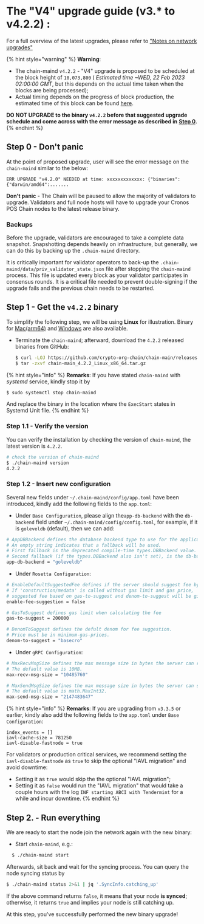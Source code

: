 # The "V4" upgrade guide (v3.\* to v4.2.2) :

For a full overview of the latest upgrades, please refer to ["Notes on network upgrades"](https://crypto.org/docs/getting-started/mainnet.html#step-0-notes-on-network-upgrades)

{% hint style="warning" %}
**Warning**:

* The chain-maind `v4.2.2` - "V4" upgrade is proposed to be scheduled at the block height of `10,073,800` ( _Estimated time \~WED, 22 Feb 2023 02:00:00 GMT_, but this depends on the actual time taken when the blocks are being processed);
* Actual timing depends on the progress of block production, the estimated time of this block can be found [here](https://www.mintscan.io/crypto-org/blocks/10073800).

**DO NOT UPGRADE to the binary `v4.2.2` before that suggested upgrade schedule and come across with the error message as described in** [**Step 0**](upgrade_guide_v4.md#step-0-don-t-panic)**.** &#x20;
{% endhint %}

## Step 0 - Don't panic

At the point of proposed upgrade, user will see the error message on the `chain-maind` similar to the below:

`ERR UPGRADE "v4.2.0" NEEDED at time: xxxxxxxxxxxxx: {"binaries":{"darwin/amd64":.......`

**Don't panic** - The Chain will be paused to allow the majority of validators to upgrade. Validators and full node hosts will have to upgrade your Cronos POS Chain nodes to the latest release binary.

### Backups

Before the upgrade, validators are encouraged to take a complete data snapshot. Snapshotting depends heavily on infrastructure, but generally, we can do this by backing up the `.chain-maind` directory.

It is critically important for validator operators to back-up the `.chain-maind/data/priv_validator_state.json` file after stopping the `chain-maind` process. This file is updated every block as your validator participates in consensus rounds. It is a critical file needed to prevent double-signing if the upgrade fails and the previous chain needs to be restarted.

## Step 1 - Get the `v4.2.2` binary

To simplify the following step, we will be using **Linux** for illustration. Binary for [Mac(arm64)](https://github.com/crypto-org-chain/chain-main/releases/download/v4.2.2/chain-main_4.2.2_Darwin_arm64.tar.gz) and [Windows](https://github.com/crypto-org-chain/chain-main/releases/download/v4.2.2/chain-main_4.2.2_Windows_x86_64.zip) are also available.

*   Terminate the `chain-maind`; afterward, download the `4.2.2` released binaries from GitHub:

    ```bash
    $ curl -LOJ https://github.com/crypto-org-chain/chain-main/releases/download/v4.2.2/chain-main_4.2.2_Linux_x86_64.tar.gz
    $ tar -zxvf chain-main_4.2.2_Linux_x86_64.tar.gz
    ```

{% hint style="info" %}
**Remarks**: If you have stated `chain-maind` with _systemd_ service, kindly stop it by

```bash
$ sudo systemctl stop chain-maind
```

And replace the binary in the location where the `ExecStart` states in Systemd Unit file.
{% endhint %}

### Step 1.1 - Verify the version

You can verify the installation by checking the version of `chain-maind`, the latest version is `4.2.2`.

```bash
# check the version of chain-maind
$ ./chain-maind version
4.2.2
```

### Step 1.2 - Insert new configuration

Several new fields under `~/.chain-maind/config/app.toml` have been introduced, kindly add the following fields to the `app.toml`:

* Under `Base Configuration`, please align the`app-db-backend` with the `db-backend` field under `~/.chain-maind/config/config.toml`, for example, if it is `goleveldb` (default), then we can add:

```bash
# AppDBBackend defines the database backend type to use for the application and snapshots DBs.
# An empty string indicates that a fallback will be used.
# First fallback is the deprecated compile-time types.DBBackend value.
# Second fallback (if the types.DBBackend also isn't set), is the db-backend value set in Tendermint's config.toml.
app-db-backend = "goleveldb"
```

* Under `Rosetta Configuration`:

```bash
# EnableDefaultSuggestedFee defines if the server should suggest fee by default.
# If 'construction/medata' is called without gas limit and gas price,
# suggested fee based on gas-to-suggest and denom-to-suggest will be given.
enable-fee-suggestion = false

# GasToSuggest defines gas limit when calculating the fee
gas-to-suggest = 200000

# DenomToSuggest defines the defult denom for fee suggestion.
# Price must be in minimum-gas-prices.
denom-to-suggest = "basecro"
```

* Under `gRPC Configuration`:

```bash
# MaxRecvMsgSize defines the max message size in bytes the server can receive.
# The default value is 10MB.
max-recv-msg-size = "10485760"

# MaxSendMsgSize defines the max message size in bytes the server can send.
# The default value is math.MaxInt32.
max-send-msg-size = "2147483647"
```

{% hint style="info" %}
**Remarks**:  If you are upgrading from `v3.3.5` or earlier, kindly also add the following fields to the `app.toml` under `Base Configuration`:

```
index_events = []
iavl-cache-size = 781250
iavl-disable-fastnode = true
```

For validators or production critical services, we recommend setting the `iavl-disable-fastnode` as `true` to skip the optional "IAVL migration" and avoid downtime:

* Setting it as `true` would skip the the optional "IAVL migration";
* Setting it as `false` would run the "IAVL migration" that would take a couple hours with the log `INF starting ABCI with Tendermint` for a while and incur downtime.&#x20;
{% endhint %}

## Step 2. - Run everything

We are ready to start the node join the network again with the new binary:

* Start `chain-maind`, e.g.:

```bash
  $ ./chain-maind start
```

Afterwards, sit back and wait for the syncing process. You can query the node syncing status by

```bash
$ ./chain-maind status 2>&1 | jq '.SyncInfo.catching_up'
```

If the above command returns `false`, it means that your node **is synced**; otherwise, it returns `true` and implies your node is still catching up.

At this step, you've successfully performed the new binary upgrade!

